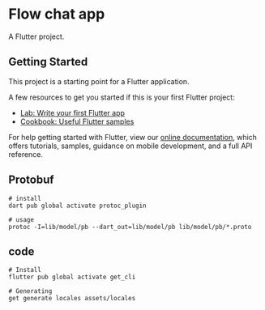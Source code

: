 # Flow chat app

A Flutter project.

## Getting Started

This project is a starting point for a Flutter application.

A few resources to get you started if this is your first Flutter project:

- [Lab: Write your first Flutter app](https://flutter.dev/docs/get-started/codelab)
- [Cookbook: Useful Flutter samples](https://flutter.dev/docs/cookbook)

For help getting started with Flutter, view our
[online documentation](https://flutter.dev/docs), which offers tutorials,
samples, guidance on mobile development, and a full API reference.

## Protobuf

```shell
# install
dart pub global activate protoc_plugin

# usage
protoc -I=lib/model/pb --dart_out=lib/model/pb lib/model/pb/*.proto
```

## code

```shell
# Install
flutter pub global activate get_cli

# Generating
get generate locales assets/locales
```
